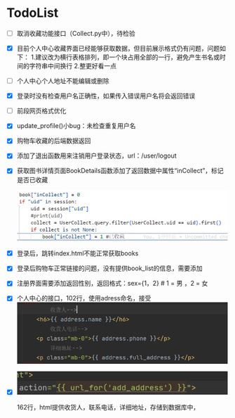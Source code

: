 # TodoList

* [ ] 取消收藏功能接口（Collect.py中），待检验
* [X] 目前个人中心收藏界面已经能够获取数据，但目前展示格式仍有问题，问题如下：
  1.建议改为横行表格排列，即一个块占用全部的一行，避免产生书名或时间的字符串中间换行
  2.整更好看一点
* [ ] 个人中心个人地址不能编辑或删除
* [X] 登录时没有检查用户名正确性，如果传入错误用户名将会返回错误
* [ ] 前段网页格式优化
* [X] update_profile()小bug：未检查重复用户名
* [X] 购物车收藏的后端数据返回
* [X] 添加了退出函数用来注销用户登录状态，url：/user/logout
* [X] 获取图书详情页面BookDetails函数添加了返回数据中属性“inCollect”，标记是否已收藏

  ![1743842274753](image/TodoList/1743842274753.png)
* [X] 登录后，跳转index.html不能正常获取books

- [X] 登录后购物车正常链接的问题，没有提供book_list的信息，需要添加
- [X] 注册界面需要添加返回性别，返回格式：sex={1，2}  # 1 = 男 ，2 = 女
- [X] 个人中心的接口，102行，使用adress命名，接受![image-20250402163028459](TodoList.assets/image-20250402163028459.png)
- [X] ![image-20250402162536408](TodoList.assets/image-20250402162536408.png)

  162行，html提供收货人，联系电话，详细地址，存储到数据库中，
